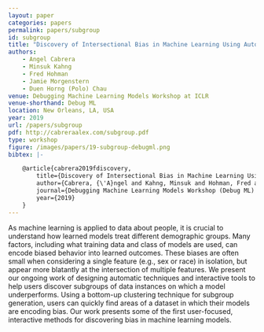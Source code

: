 ```yaml
---
layout: paper
categories: papers
permalink: papers/subgroup
id: subgroup
title: "Discovery of Intersectional Bias in Machine Learning Using Automatic Subgroup Generation"
authors: 
    - Angel Cabrera
    - Minsuk Kahng
    - Fred Hohman
    - Jamie Morgenstern 
    - Duen Horng (Polo) Chau
venue: Debugging Machine Learning Models Workshop at ICLR
venue-shorthand: Debug ML
location: New Orleans, LA, USA
year: 2019
url: /papers/subgroup
pdf: http://cabreraalex.com/subgroup.pdf
type: workshop
figure: /images/papers/19-subgroup-debugml.png
bibtex: |-

    @article{cabrera2019fdiscovery,
        title={Discovery of Intersectional Bias in Machine Learning Using Automatic Subgroup Generation},
        author={Cabrera, {\'A}ngel and Kahng, Minsuk and Hohman, Fred and Morgenstern, Jamie and Chau, Duen Horng},
        journal={Debugging Machine Learning Models Workshop (Debug ML) at ICLR},
        year={2019}
    }
---
```


As machine learning is applied to data about people, it is crucial to understand how learned models treat different demographic groups.
Many factors, including what training data and class of models are used, can encode biased behavior into learned outcomes.
These biases are often small when considering a single feature (e.g., sex or race) in isolation, but appear more blatantly at the intersection of multiple features.
We present our ongoing work of designing automatic techniques and interactive tools to help users discover subgroups of data instances on which a model underperforms.
Using a bottom-up clustering technique for subgroup generation, users can quickly find areas of a dataset in which their models are encoding bias.
Our work presents some of the first user-focused, interactive methods for discovering bias in machine learning models.
